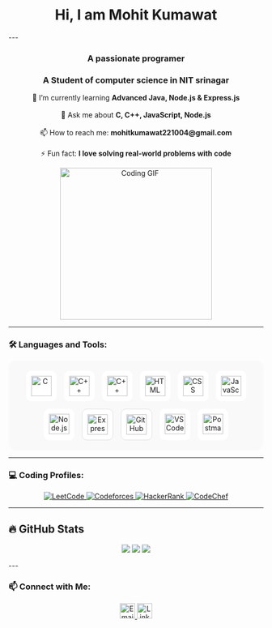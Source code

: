 <h1 align="center" >  Hi, I am Mohit Kumawat </h1>
---

<h3 align="center">A passionate programer</h3>
<h3 align="center">A Student of computer science in NIT srinagar</h3>

<p align="center">
<!--   🔭 I’m currently working on <b>web development projects</b><br><br> -->
  🌱 I’m currently learning <b>Advanced Java, Node.js & Express.js</b><br><br>
<!--   👯 I’m looking to collaborate on <b>Open Source and Web Dev Projects</b><br><br> -->
  💬 Ask me about <b>C, C++, JavaScript, Node.js</b><br><br>
  📫 How to reach me: <b>mohitkumawat221004@gmail.com</b><br><br>
  ⚡ Fun fact: <b>I love solving real-world problems with code</b>
</p>
<p align="center">
  <img src="https://media.giphy.com/media/26tn33aiTi1jkl6H6/giphy.gif" width="300" alt="Coding GIF" />
</p>

---


### 🛠️ Languages and Tools:

<p align="center" style="display: flex; flex-wrap: wrap; justify-content: center; gap: 15px; background-color: #f9f9f9; padding: 20px; border-radius: 15px;">
  <span style="background-color: #ffffff; padding: 10px; border-radius: 10px; display: inline-block;">
    <img src="https://cdn.jsdelivr.net/gh/devicons/devicon/icons/c/c-original.svg" width="40" height="40" alt="C"/>
  </span>
  <span style="background-color: #ffffff; padding: 10px; border-radius: 10px; display: inline-block;">
    <img src="https://cdn.jsdelivr.net/gh/devicons/devicon/icons/cplusplus/cplusplus-original.svg" width="40" height="40" alt="C++"/>
  </span>
  <span style="background-color: #ffffff; padding: 10px; border-radius: 10px; display: inline-block;">
    <img src="https://cdn.jsdelivr.net/gh/devicons/devicon/icons/java/java-original.svg" width="40" height="40" alt="C++"/>
  </span>
  <span style="background-color: #ffffff; padding: 10px; border-radius: 10px; display: inline-block;">
    <img src="https://cdn.jsdelivr.net/gh/devicons/devicon/icons/html5/html5-original.svg" width="40" height="40" alt="HTML"/>
  </span>
  <span style="background-color: #ffffff; padding: 10px; border-radius: 10px; display: inline-block;">
    <img src="https://cdn.jsdelivr.net/gh/devicons/devicon/icons/css3/css3-original.svg" width="40" height="40" alt="CSS"/>
  </span>
  <span style="background-color: #ffffff; padding: 10px; border-radius: 10px; display: inline-block;">
    <img src="https://cdn.jsdelivr.net/gh/devicons/devicon/icons/javascript/javascript-original.svg" width="40" height="40" alt="JavaScript"/>
  </span>
  <span style="background-color: #ffffff; padding: 10px; border-radius: 10px; display: inline-block;">
    <img src="https://cdn.jsdelivr.net/gh/devicons/devicon/icons/nodejs/nodejs-original.svg" width="40" height="40" alt="Node.js"/>
  </span>
  <span style="background-color: #FFFFFF; padding: 10px; border-radius: 10px; display: inline-block; border: 1px solid #E0E0E0;">
  <img src="https://cdn.jsdelivr.net/gh/devicons/devicon/icons/express/express-original.svg" width="40" height="40" alt="Express.js"/>
</span>
<span style="background-color: #FFFFFF; padding: 10px; border-radius: 10px; display: inline-block; border: 1px solid #E0E0E0;">
  <img src="https://cdn.jsdelivr.net/gh/devicons/devicon/icons/github/github-original.svg" width="40" height="40" alt="GitHub"/>
</span>
  <span style="background-color: #ffffff; padding: 10px; border-radius: 10px; display: inline-block;">
    <img src="https://cdn.jsdelivr.net/gh/devicons/devicon/icons/vscode/vscode-original.svg" width="40" height="40" alt="VS Code"/>
  </span>
  <span style="background-color: #ffffff; padding: 10px; border-radius: 10px; display: inline-block;">
    <img src="https://img.icons8.com/external-tal-revivo-color-tal-revivo/96/000000/external-postman-is-the-only-complete-api-development-environment-logo-color-tal-revivo.png" width="40" height="40" alt="Postman"/>
  </span>
</p>



---

### 💻 Coding Profiles:

<p align="center">
  <a href="https://leetcode.com/mohit16user" target="_blank">
    <img src="https://img.shields.io/badge/LeetCode-FFA116?style=for-the-badge&logo=leetcode&logoColor=black" alt="LeetCode" />
  </a>
  
  <a href="https://codeforces.com/profile/Ammohit22" target="_blank">
    <img src="https://img.shields.io/badge/Codeforces-1F8ACB?style=for-the-badge&logo=codeforces&logoColor=white" alt="Codeforces" />
  </a>

  <a href="https://www.hackerrank.com/mohitkumawat2211" target="_blank">
    <img src="https://img.shields.io/badge/HackerRank-2EC866?style=for-the-badge&logo=HackerRank&logoColor=white" alt="HackerRank" />
  </a>
  
  <a href="https://www.codechef.com/users/mohitkumars" target="_blank">
    <img src="https://img.shields.io/badge/CodeChef-FFD700?style=for-the-badge&logo=CodeChef&logoColor=white" alt="CodeChef" />
  </a>
</p>

---

## 🔥 GitHub Stats
<!-- <p align="center"> 
  <a href="https://github.com/Mohitkumar2217" target="_blank">
    <img src="https://img.shields.io/badge/Github-000000?style=for-the-badge&logo=Github&logoColor=white" alt="Github" />
  </a>
</p> -->
  <p align="center">
     <img src="https://github-readme-stats.vercel.app/api?username=Mohitkumar2217&show_icons=true&theme=dark" />
     <img src="https://github-readme-streak-stats.herokuapp.com/?user=Mohitkumar2217&theme=dark" />
     <img src="https://github-readme-stats.vercel.app/api/top-langs/?username=Mohitkumar2217&layout=compact&theme=dark" />
  </p>
---

### 📫 Connect with Me:

<p align="center">
  <a href="mailto:mohitkumawat221004@gmail.com" target="_blank">
    <img src="https://cdn-icons-png.flaticon.com/512/732/732200.png" width="30" alt="Email" />
  </a>
  <a href="https://www.linkedin.com/in/mohit-kumawat-889202374" target="_blank">
    <img src="https://cdn.jsdelivr.net/gh/devicons/devicon/icons/linkedin/linkedin-original.svg" width="30" alt="LinkedIn" />
  </a>
</p>
